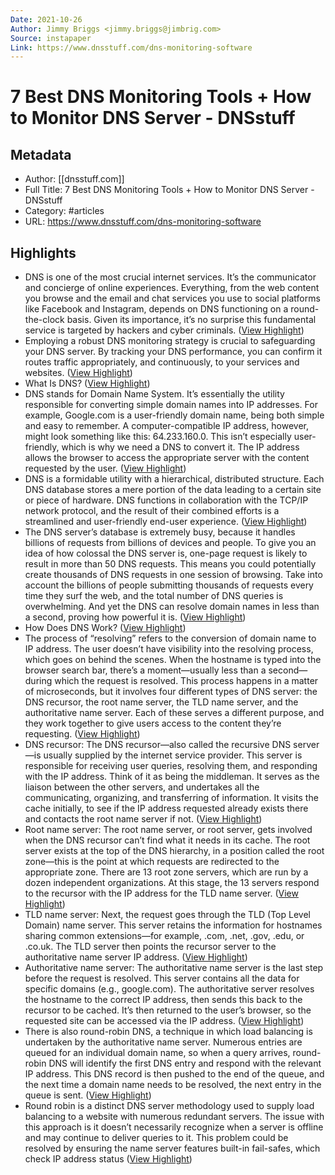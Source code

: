 ```yaml
---
Date: 2021-10-26
Author: Jimmy Briggs <jimmy.briggs@jimbrig.com>
Source: instapaper
Link: https://www.dnsstuff.com/dns-monitoring-software
---
```

# 7 Best DNS Monitoring Tools + How to Monitor DNS Server - DNSstuff

## Metadata
- Author: [[dnsstuff.com]]
- Full Title: 7 Best DNS Monitoring Tools + How to Monitor DNS Server - DNSstuff
- Category: #articles
- URL: https://www.dnsstuff.com/dns-monitoring-software

## Highlights
- DNS is one of the most crucial internet services. It’s the communicator and concierge of online experiences. Everything, from the web content you browse and the email and chat services you use to social platforms like Facebook and Instagram, depends on DNS functioning on a round-the-clock basis. Given its importance, it’s no surprise this fundamental service is targeted by hackers and cyber criminals. ([View Highlight](https://instapaper.com/read/1448977595/17602424))
- Employing a robust DNS monitoring strategy is crucial to safeguarding your DNS server. By tracking your DNS performance, you can confirm it routes traffic appropriately, and continuously, to your services and websites. ([View Highlight](https://instapaper.com/read/1448977595/17602426))
- What Is DNS? ([View Highlight](https://instapaper.com/read/1448977595/17602428))
- DNS stands for Domain Name System. It’s essentially the utility responsible for converting simple domain names into IP addresses. For example, Google.com is a user-friendly domain name, being both simple and easy to remember. A computer-compatible IP address, however, might look something like this: 64.233.160.0. This isn’t especially user-friendly, which is why we need a DNS to convert it. The IP address allows the browser to access the appropriate server with the content requested by the user. ([View Highlight](https://instapaper.com/read/1448977595/17602429))
- DNS is a formidable utility with a hierarchical, distributed structure. Each DNS database stores a mere portion of the data leading to a certain site or piece of hardware. DNS functions in collaboration with the TCP/IP network protocol, and the result of their combined efforts is a streamlined and user-friendly end-user experience. ([View Highlight](https://instapaper.com/read/1448977595/17602430))
- The DNS server’s database is extremely busy, because it handles billions of requests from billions of devices and people. To give you an idea of how colossal the DNS server is, one-page request is likely to result in more than 50 DNS requests. This means you could potentially create thousands of DNS requests in one session of browsing. Take into account the billions of people submitting thousands of requests every time they surf the web, and the total number of DNS queries is overwhelming. And yet the DNS can resolve domain names in less than a second, proving how powerful it is. ([View Highlight](https://instapaper.com/read/1448977595/17602431))
- How Does DNS Work? ([View Highlight](https://instapaper.com/read/1448977595/17602432))
- The process of “resolving” refers to the conversion of domain name to IP address. The user doesn’t have visibility into the resolving process, which goes on behind the scenes. When the hostname is typed into the browser search bar, there’s a moment—usually less than a second—during which the request is resolved. This process happens in a matter of microseconds, but it involves four different types of DNS server: the DNS recursor, the root name server, the TLD name server, and the authoritative name server. Each of these serves a different purpose, and they work together to give users access to the content they’re requesting. ([View Highlight](https://instapaper.com/read/1448977595/17602434))
- DNS recursor: The DNS recursor—also called the recursive DNS server—is usually supplied by the internet service provider. This server is responsible for receiving user queries, resolving them, and responding with the IP address. Think of it as being the middleman. It serves as the liaison between the other servers, and undertakes all the communicating, organizing, and transferring of information. It visits the cache initially, to see if the IP address requested already exists there and contacts the root name server if not. ([View Highlight](https://instapaper.com/read/1448977595/17602435))
- Root name server: The root name server, or root server, gets involved when the DNS recursor can’t find what it needs in its cache. The root server exists at the top of the DNS hierarchy, in a position called the root zone—this is the point at which requests are redirected to the appropriate zone. There are 13 root zone servers, which are run by a dozen independent organizations. At this stage, the 13 servers respond to the recursor with the IP address for the TLD name server. ([View Highlight](https://instapaper.com/read/1448977595/17602436))
- TLD name server: Next, the request goes through the TLD (Top Level Domain) name server. This server retains the information for hostnames sharing common extensions—for example, .com, .net, .gov, .edu, or .co.uk. The TLD server then points the recursor server to the authoritative name server IP address. ([View Highlight](https://instapaper.com/read/1448977595/17602438))
- Authoritative name server: The authoritative name server is the last step before the request is resolved. This server contains all the data for specific domains (e.g., google.com). The authoritative server resolves the hostname to the correct IP address, then sends this back to the recursor to be cached. It’s then returned to the user’s browser, so the requested site can be accessed via the IP address. ([View Highlight](https://instapaper.com/read/1448977595/17602439))
- There is also round-robin DNS, a technique in which load balancing is undertaken by the authoritative name server. Numerous entries are queued for an individual domain name, so when a query arrives, round-robin DNS will identify the first DNS entry and respond with the relevant IP address. This DNS record is then pushed to the end of the queue, and the next time a domain name needs to be resolved, the next entry in the queue is sent. ([View Highlight](https://instapaper.com/read/1448977595/17602443))
- Round robin is a distinct DNS server methodology used to supply load balancing to a website with numerous redundant servers. The issue with this approach is it doesn’t necessarily recognize when a server is offline and may continue to deliver queries to it. This problem could be resolved by ensuring the name server features built-in fail-safes, which check IP address status ([View Highlight](https://instapaper.com/read/1448977595/17602445))
